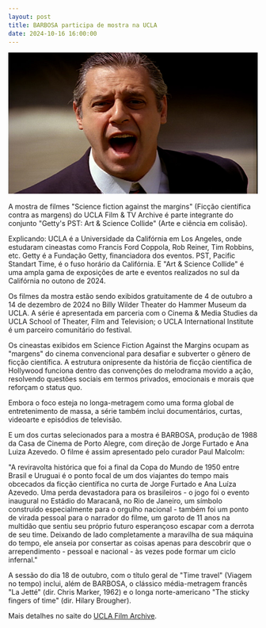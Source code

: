 ```yaml
---
layout: post
title: BARBOSA participa de mostra na UCLA
date: 2024-10-16 16:00:00
---
```

![](/uploads/barb-imgr.jpg)

A mostra de filmes "Science fiction against the margins" (Ficção científica contra as margens) do UCLA Film & TV Archive é parte integrante do conjunto "Getty's PST: Art & Science Collide" (Arte e ciência em colisão).

Explicando: UCLA é a Universidade da Califórnia em Los Angeles, onde estudaram cineastas como Francis Ford Coppola, Rob Reiner, Tim Robbins, etc. Getty é a Fundação Getty, financiadora dos eventos. PST, Pacific Standart Time, é o fuso horário da Califórnia. E "Art & Science Collide" é uma ampla gama de exposições de arte e eventos realizados no sul da Califórnia no outono de 2024.

Os filmes da mostra estão sendo exibidos gratuitamente de 4 de outubro a 14 de dezembro de 2024 no Billy Wilder Theater do Hammer Museum da UCLA. A série é apresentada em parceria com o Cinema & Media Studies da UCLA School of Theater, Film and Television; o UCLA International Institute é um parceiro comunitário do festival.

Os cineastas exibidos em Science Fiction Against the Margins ocupam as "margens" do cinema convencional para desafiar e subverter o gênero de ficção científica. A estrutura onipresente da história de ficção científica de Hollywood funciona dentro das convenções do melodrama movido a ação, resolvendo questões sociais em termos privados, emocionais e morais que reforçam o status quo.

Embora o foco esteja no longa-metragem como uma forma global de entretenimento de massa, a série também inclui documentários, curtas, videoarte e episódios de televisão.

E um dos curtas selecionados para a mostra é BARBOSA, produção de 1988 da Casa de Cinema de Porto Alegre, com direção de Jorge Furtado e Ana Luiza Azevedo. O filme é assim apresentado pelo curador Paul Malcolm:

"A reviravolta histórica que foi a final da Copa do Mundo de 1950 entre Brasil e Uruguai é o ponto focal de um dos viajantes do tempo mais obcecados da ficção científica no curta de Jorge Furtado e Ana Luíza Azevedo. Uma perda devastadora para os brasileiros - o jogo foi o evento inaugural no Estádio do Maracanã, no Rio de Janeiro, um símbolo construído especialmente para o orgulho nacional - também foi um ponto de virada pessoal para o narrador do filme, um garoto de 11 anos na multidão que sentiu seu próprio futuro esperançoso escapar com a derrota de seu time. Deixando de lado completamente a maravilha de sua máquina do tempo, ele anseia por consertar as coisas apenas para descobrir que o arrependimento - pessoal e nacional - às vezes pode formar um ciclo infernal."

A sessão do dia 18 de outubro, com o título geral de "Time travel" (Viagem no tempo) inclui, além de BARBOSA, o clássico média-metragem francês "La Jetté" (dir. Chris Marker, 1962) e o longa norte-americano "The sticky fingers of time" (dir. Hilary Brougher).

Mais detalhes no saite do [UCLA Film Archive](https://www.international.ucla.edu/institute2/event/16816).
